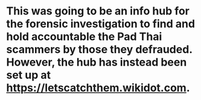 # This was going to be an info hub for the forensic investigation to find and hold accountable the Pad Thai scammers by those they defrauded. However, the hub has instead been set up at https://letscatchthem.wikidot.com.
